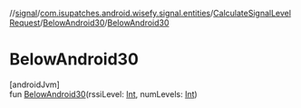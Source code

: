 //[signal](../../../../index.md)/[com.isupatches.android.wisefy.signal.entities](../../index.md)/[CalculateSignalLevelRequest](../index.md)/[BelowAndroid30](index.md)/[BelowAndroid30](-below-android30.md)

# BelowAndroid30

[androidJvm]\
fun [BelowAndroid30](-below-android30.md)(rssiLevel: [Int](https://kotlinlang.org/api/latest/jvm/stdlib/kotlin/-int/index.html), numLevels: [Int](https://kotlinlang.org/api/latest/jvm/stdlib/kotlin/-int/index.html))

